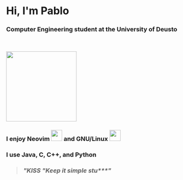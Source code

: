 <h1>Hi, I'm Pablo</h1>

<h3><strong>Computer Engineering student at the University of Deusto</strong></h3><br><br>
<img src="https://github.com/pablo10diez2/pablo10diez2/blob/main/Izhikevich_-_Low_Resolution-ezgif.com-optimize.gif?raw=true" width="190" />

<h3>I enjoy <strong>Neovim</strong> <img src="https://upload.wikimedia.org/wikipedia/commons/thumb/9/9f/Vimlogo.svg/1024px-Vimlogo.svg.png" width="30" /> and <strong>GNU/Linux</strong> <img src="https://upload.wikimedia.org/wikipedia/commons/thumb/3/35/Tux.svg/800px-Tux.svg.png" width="30" /></h3>
<h3>I use <strong>Java</strong>, <strong>C</strong>, <strong>C++</strong>, and <strong>Python</strong></h3>

<h3><blockquote><em>"KISS "Keep it simple stu***"</em></blockquote></h3>
